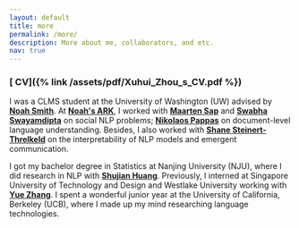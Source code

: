 ```yaml
---
layout: default
title: more
permalink: /more/
description: More about me, collaborators, and etc.        
nav: true
---
```

<!--I am an first-year PhD student in the [**School of Interactive Computing**](https://www.ic.gatech.edu/) at Georgia Tech. I am interested in socially intelligent human language technology. -->
### [<i class="fas fa-file-pdf"></i> CV]({% link /assets/pdf/Xuhui_Zhou_s_CV.pdf %})
I was a CLMS student at the University of Washington (UW) advised by [**Noah Smith**](https://homes.cs.washington.edu/~nasmith/). At [**Noah's ARK**](http://www.ark.cs.washington.edu/), I worked with [**Maarten Sap**](https://homes.cs.washington.edu/~msap/index.html) and [**Swabha Swayamdipta**](https://swabhs.com/) on social NLP problems; [**Nikolaos 
Pappas**](https://nik0spapp.github.io/) on document-level language understanding. Besides, I also worked with [**Shane Steinert-Threlkeld**](https://www.shane.st/) on the interpretability of NLP models and emergent communication.

I got my bachelor degree in Statistics at Nanjing University (NJU), where I did research in NLP with [**Shujian Huang**](http://nlp.nju.edu.cn/huangsj/). Previously, I interned 
at Singapore University of Technology and Design and Westlake University working with [**Yue Zhang**](https://frcchang.github.io/). I spent a wonderful junior year at the University of California, Berkeley (UCB), where I made up my mind researching language technologies.

